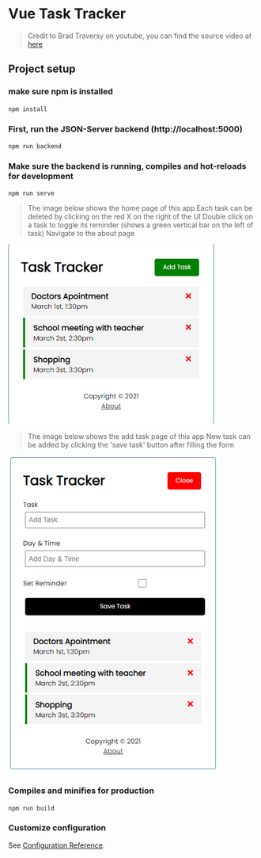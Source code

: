 # Vue Task Tracker
> Credit to Brad Traversy on youtube, you can find the source video at [here](https://www.youtube.com/watch?v=qZXt1Aom3Cs)

## Project setup
### make sure npm is installed
```
npm install
```

### First, run the JSON-Server backend (http://localhost:5000)
```
npm run backend
```

### Make sure the backend is running, compiles and hot-reloads for development
```
npm run serve
```

> The image below shows the home page of this app
> Each task can be deleted by clicking on the red X on the right of the UI
> Double click on a task to toggle its reminder (shows a green vertical bar on the left of task)
> Navigate to the about page 

![homepage](./screen-shot/home.png)

> The image below shows the add task page of this app
> New task can be added by clicking the 'save task' button after filling the form

![addpage](./screen-shot/add-task.png)


### Compiles and minifies for production
```
npm run build
```

### Customize configuration
See [Configuration Reference](https://cli.vuejs.org/config/).